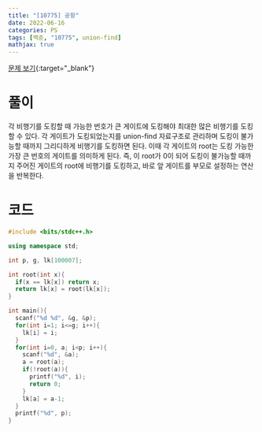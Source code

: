 ```yaml
---
title: "[10775] 공항"
date: 2022-06-16
categories: PS
tags: [백준, "10775", union-find]
mathjax: true
---
```


[문제 보기](https://www.acmicpc.net/problem/10775){:target="_blank"}

# 풀이
각 비행기를 도킹할 때 가능한 번호가 큰 게이트에 도킹해야 최대한 많은 비행기를 도킹할 수 있다. 각 게이트가 도킹되었는지를 union-find 자료구조로 관리하며 도킹이 불가능할 때까지 그리디하게 비행기를 도킹하면 된다. 이때 각 게이트의 root는 도킹 가능한 가장 큰 번호의 게이트를 의미하게 된다. 즉, 이 root가 0이 되어 도킹이 불가능할 때까지 주어진 게이트의 root에 비행기를 도킹하고, 바로 앞 게이트를 부모로 설정하는 연산을 반복한다.

# 코드
```c++
#include <bits/stdc++.h>

using namespace std;

int p, g, lk[100007];

int root(int x){
  if(x == lk[x]) return x;
  return lk[x] = root(lk[x]);
}

int main(){
  scanf("%d %d", &g, &p);
  for(int i=1; i<=g; i++){
    lk[i] = i;
  }
  for(int i=0, a; i<p; i++){
    scanf("%d", &a);
    a = root(a);
    if(!root(a)){
      printf("%d", i);
      return 0;
    }
    lk[a] = a-1;
  }
  printf("%d", p);
}
```

